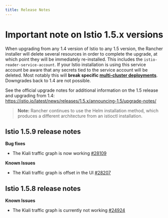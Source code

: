 ```yaml
---
title: Release Notes
---
```



# Important note on Istio 1.5.x versions

When upgrading from any 1.4 version of Istio to any 1.5 version, the Rancher installer will delete several resources in order to complete the upgrade, at which point they will be immediately re-installed. This includes the `istio-reader-service-account`. If your Istio installation is using this service account be aware that any secrets tied to the service account will be deleted. Most notably this will **break specific [multi-cluster deployments](https://archive.istio.io/v1.4/docs/setup/install/multicluster/)**. Downgrades back to 1.4 are not possible.

See the official upgrade notes for additional information on the 1.5 release and upgrading from 1.4: https://istio.io/latest/news/releases/1.5.x/announcing-1.5/upgrade-notes/

> **Note:** Rancher continues to use the Helm installation method, which produces a different architecture from an istioctl installation.



## Istio 1.5.9 release notes

**Bug fixes**

* The Kiali traffic graph is now working [#28109](https://github.com/rancher/rancher/issues/28109)

**Known Issues**

* The Kiali traffic graph is offset in the UI [#28207](https://github.com/rancher/rancher/issues/28207)


## Istio 1.5.8 release notes

**Known Issues**

* The Kiali traffic graph is currently not working [#24924](https://github.com/istio/istio/issues/24924)
